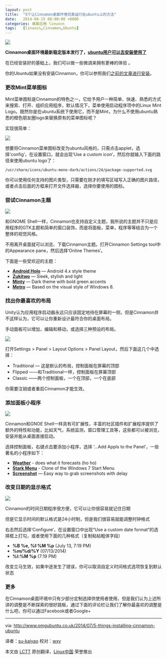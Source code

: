 ```yaml
---
layout: post
title:	"5个让Cinnamon桌面环境完美运行在ubuntu上的方法"
date:	2014-08-15 08:00:00 +0800 
categories:	桌面应用 linuxcn 
tags:	[linuxcn,Cinnamon,Ubuntu]
---
```



![](/Asserts/Images//attachment/album/201408/13/231411nl64duea6ec6zzju.jpg)


**Cinnamon桌面环境最新稳定版本发行了，[ubuntu用户可以去安装使用了](http://www.omgubuntu.co.uk/2014/07/new-cinnamon-ubuntu-14-04-ppa-stable)**


在已经安装好的基础上，我们可以做一些微调来拥有更棒的体验 。


你的Ubuntu如果没有安装Cinnamon，你可以参照我们[之前的文章进行安装](http://www.omgubuntu.co.uk/2014/07/new-cinnamon-ubuntu-14-04-ppa-stable)。


### 更改Mint菜单图标


Mint菜单图标是Cinnamon的特色之一，它给予用户一种简单、快速、熟悉的方式来搜索、打开、组织应用程序，默认情况下，菜单使用启动程序项中的Linux Mint Logo。既然你是在ubuntu系统下使用它，而不是Mint，为什么不使用ubuntu熟悉的橙色朋友圈logo来替换原有的菜单图标呢？


实现很简单：


![](/Asserts/Images//attachment/album/201408/13/231412eaau4uie4uldrzr4.jpg)


想要将Cinnamon菜单图标改变为ubuntu风格的，只需点击applet，选择‘config‘，在设置窗口，就会出现‘Use a custom icon‘，然后你就输入下面的路径来使用ubuntu logo了：



```
/usr/share/icons/ubuntu-mono-dark/actions/24/package-supported.svg

```

你可以使用任何支持的图片类型，只需要在刚才的填写区域写入正确的图片路径，或者点击后面的方框来打开文件选择器，选择你要使用的图标。


### 尝试Cinnamon主题


![](/Asserts/Images//attachment/album/201408/13/231414j0cmfj7qxvxz9x7f.jpg)


和GNOME Shell一样，Cinnamon也支持自定义主题，我所说的主题并不只是应用程序的GTK主题和简单的窗口装饰，而是将面板，菜单，程序等等结合为一个整体的视觉风格。


不用离开桌面就可以浏览、下载Cinnamon主题。打开Cinnamon Settings tool中的Appearance pane，然后选择‘Online Themes‘。


下面是一些受欢迎的主题：


* [**Android Holo**](http://cinnamon-spices.linuxmint.com/themes/view/122) — Android 4.x style theme
* [**Zukitwo**](http://cinnamon-spices.linuxmint.com/themes/view/219) — Sleek, stylish and light
* [**Minty**](http://cinnamon-spices.linuxmint.com/themes/view/25) — Dark theme with bold green accents
* [**Metro**](http://cinnamon-spices.linuxmint.com/themes/view/188) — Based on the visual style of Windows 8.


### 找出你最喜欢的布局


Unity认为应用程序启动器永远只应该固定地待在屏幕的一侧，但是Cinnamon并不这样认为，它可以让你重新设计最符合你的桌面布局。


手动面板可以增加，编辑和移动，或选择三种预设的布局。


![](/Asserts/Images//attachment/album/201408/13/231416m4hlto6go7l40l1g.jpg)


打开Settings > Panel > Layout Options > Panel Layout，然后下面这几个中选择：


* Traditional — 这是默认的布局，控制面板在屏幕的顶部
* Flipped ——和Traditional一样，控制面板在屏幕顶部
* Classic ——两个控制面板，一个在顶部，一个在底部


你需要注销或者重启Cinnamon才能生效。


### 添加面板小程序


![](/Asserts/Images//attachment/album/201408/13/231419zr39vwy933zkzm9z.png)


Cinnamon和GNOE Shell一样具有可扩展性，丰富的社区插件和扩展程序提供了额外的特性和功能，比如天气，系统监测，窗口管理工具等，这些都可以被浏览，安装并能从桌面直接启动。


选择控制面板，右键点击要添加小程序，选择 ‘…Add Appls to the Panel‘，一些著名的小程序如下：


* [**Weather**](http://cinnamon-spices.linuxmint.com/applets/view/17) - does what it forecasts (ho ho)
* [**Stark Menu**](http://cinnamon-spices.linuxmint.com/applets/view/168) - Clone of the Windows 7 Start Menu
* [**Screenshot**](http://cinnamon-spices.linuxmint.com/applets/view/35) — Easy way to grab screenshots with delay


### 改变日期的显示格式


![](/Asserts/Images//attachment/album/201408/13/231420mz9dzifltiddzirt.jpg)


Cinnamon的时间日期程序很方便，它可以让你很容易就记住日期


但是它显示时间的默认格式是24小时制，但是我们很容易就能调整时钟格式


右击然后选择‘Configure‘，在设置窗口中出现“Use a custom date format“的选择框上打勾，或者使用下面的几种格式（复制粘帖粗体字段）


* **%B %e, %I:%M %p** (July 13, 7:19 PM)
* **%m/%d/%Y** (07/13/2014)
* **%l:%M %p** (7:19 PM)


改变立马生效，如果中途发生了错误，你可以取消自定义时间格式选项恢复到默认状态


### 更多


在Cinnamon桌面环境中只有少部分定制选择供使用者使用，但是我们认为上述所讲的调整是不断探索的很好跳板，通过下面的评论栏让我们了解你最喜欢的调整是什么吧，你可以通过Facebook或者Google+




---


via: <http://www.omgubuntu.co.uk/2014/07/5-things-installing-cinnamon-ubuntu>


译者：[su-kaiyao](https://github.com/su-kaiyao) 校对：[wxy](https://github.com/wxy)


本文由 [LCTT](https://github.com/LCTT/TranslateProject) 原创翻译，[Linux中国](http://linux.cn/) 荣誉推出
